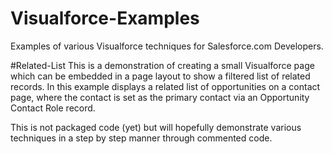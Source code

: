 Visualforce-Examples
====================

Examples of various Visualforce techniques for Salesforce.com Developers.

#Related-List
This is a demonstration of creating a small Visualforce page which can be embedded in a page layout to show a filtered list of related records. In this example displays a related list of opportunities on a contact page, where the contact is set as the primary contact via an Opportunity Contact Role record.

This is not packaged code (yet) but will hopefully demonstrate various techniques in a step by step manner through commented code.
